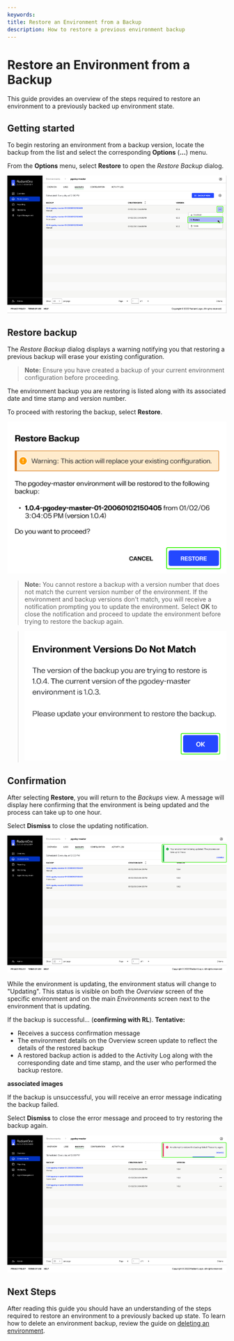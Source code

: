 ```yaml
---
keywords:
title: Restore an Environment from a Backup
description: How to restore a previous environment backup
---
```

# Restore an Environment from a Backup

This guide provides an overview of the steps required to restore an environment to a previously backed up environment state.

## Getting started

To begin restoring an environment from a backup version, locate the backup from the list and select the corresponding **Options** (**...**) menu.

From the **Options** menu, select **Restore** to open the *Restore Backup* dialog.

![image description](images/restore-button.png)

## Restore backup

The *Restore Backup* dialog displays a warning notifying you that restoring a previous backup will erase your existing configuration.

> **Note:** Ensure you have created a backup of your current environment configuration before proceeding.

The environment backup you are restoring is listed along with its associated date and time stamp and version number.

To proceed with restoring the backup, select **Restore**.

![image description](images/restore-confirmation.png)

> **Note:** You cannot restore a backup with a version number that does not match the current version number of the environment. If the environment and backup versions don't match, you will receive a notification prompting you to update the environment. Select **OK** to close the notification and proceed to update the environment before trying to restore the backup again.

> ![image description](images/restore-warning-nomatch.png)

## Confirmation

After selecting **Restore**, you will return to the *Backups* view. A message will display here confirming that the environment is being updated and the process can take up to one hour.

Select **Dismiss** to close the updating notification.

![image description](images/restore-updating.png)

While the environment is updating, the environment status will change to "Updating". This status is visible on both the *Overview* screen of the specific environment and on the main *Environments* screen next to the environment that is updating.

If the backup is successful... (**confirming with RL**). **Tentative:**

- Receives a success confirmation message
- The environment details on the Overview screen update to reflect the details of the restored backup
- A restored backup action is added to the Activity Log along with the corresponding date and time stamp, and the user who performed the backup restore.

**associated images**

If the backup is unsuccessful, you will receive an error message indicating the backup failed.

Select **Dismiss** to close the error message and proceed to try restoring the backup again.

![image description](images/restore-error.png)

## Next Steps

After reading this guide you should have an understanding of the steps required to restore an environment to a previously backed up state. To learn how to delete an environment backup, review the guide on [deleting an environment](delete-backup.md).
